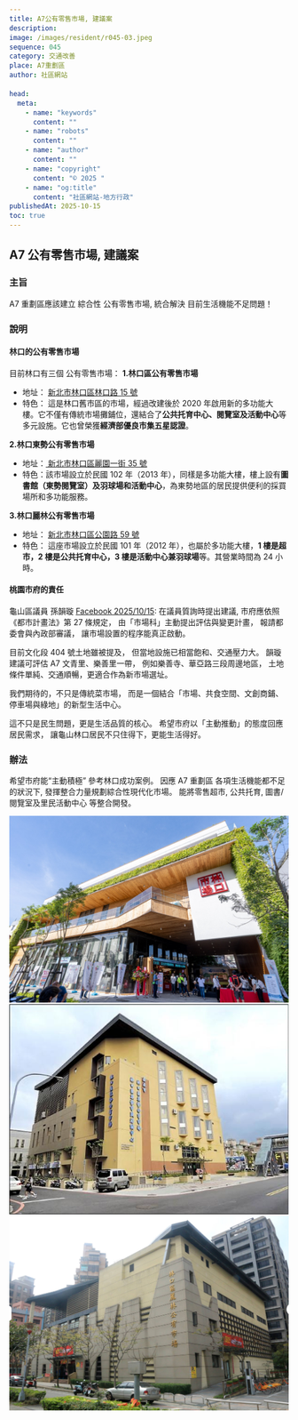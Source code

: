 ```yaml
---
title: A7公有零售市場, 建議案
description:
image: /images/resident/r045-03.jpeg
sequence: 045
category: 交通改善
place: A7重劃區
author: 社區網站

head:
  meta:
    - name: "keywords"
      content: ""
    - name: "robots"
      content: ""
    - name: "author"
      content: ""
    - name: "copyright"
      content: "© 2025 "
    - name: "og:title"
      content: "社區網站-地方行政"
publishedAt: 2025-10-15
toc: true
---
```


## A7 公有零售市場, 建議案

### 主旨

A7 重劃區應該建立 綜合性 公有零售市場, 統合解決 目前生活機能不足問題！

### 說明

#### 林口的公有零售市場

目前林口有三個 公有零售市場：
**1.林口區公有零售市場**

- 地址： <a href="https://www.google.com/maps/place/%E6%9E%97%E5%8F%A3%E5%8D%80%E5%85%AC%E6%9C%89%E9%9B%B6%E5%94%AE%E5%B8%82%E5%A0%B4/@25.087569,121.3935286,17.1z/data=!4m6!3m5!1s0x3442a6f0aa4d16e5:0x8324c927b8df94c1!8m2!3d25.0778437!4d121.3914102!16s%2Fg%2F11f55q3s81?authuser=0&entry=ttu&g_ep=EgoyMDI1MTAxMy4wIKXMDSoASAFQAw%3D%3D"> 新北市林口區林口路 15 號</a>
- 特色： 這是林口舊市區的市場，經過改建後於 2020 年啟用新的多功能大樓。它不僅有傳統市場攤鋪位，還結合了**公共托育中心、閱覽室及活動中心**等多元設施。它也曾榮獲**經濟部優良市集五星認證**。

**2.林口東勢公有零售市場**

- 地址：<a href="https://www.google.com/maps/place/%E6%9E%97%E5%8F%A3%E5%8D%80%E6%9D%B1%E5%8B%A2%E5%85%AC%E6%9C%89%E5%B8%82%E5%A0%B4/@25.0686491,121.3593203,15z/data=!3m1!5s0x3442a71f8c7e2d4b:0xe541b754690f7389!4m6!3m5!1s0x3442a71f8bbf5f13:0x659694eb9ee680a0!8m2!3d25.0686491!4d121.3773447!16s%2Fg%2F11gbfhg7lt?authuser=0&entry=ttu&g_ep=EgoyMDI1MTAxMy4wIKXMDSoASAFQAw%3D%3D"> 新北市林口區麗園一街 35 號</a>
- 特色：該市場設立於民國 102 年（2013 年），同樣是多功能大樓，樓上設有**圖書館（東勢閱覽室）及羽球場和活動中心**，為東勢地區的居民提供便利的採買場所和多功能服務。

**3.林口麗林公有零售市場**

- 地址： <a href="https://www.google.com/maps/place/%E6%96%B0%E5%8C%97%E5%B8%82%E6%94%BF%E5%BA%9C%E6%9E%97%E5%8F%A3%E5%8D%80%E9%BA%97%E6%9E%97%E5%B8%82%E6%B0%91%E6%B4%BB%E5%8B%95%E4%B8%AD%E5%BF%83/@25.0689813,121.3675272,15z/data=!4m6!3m5!1s0x3442a726436582b3:0x10197c2fd102c734!8m2!3d25.0689813!4d121.3675272!16s%2Fg%2F11byp6b9dp?authuser=0&entry=ttu&g_ep=EgoyMDI1MTAxMy4wIKXMDSoASAFQAw%3D%3D"> 新北市林口區公園路 59 號</a>
- 特色： 這座市場設立於民國 101 年（2012 年），也屬於多功能大樓，**1 樓是超市，2 樓是公共托育中心，3 樓是活動中心兼羽球場**等。其營業時間為 24 小時。

#### 桃園市府的責任

龜山區議員 孫韻璇 <a href="https://www.facebook.com/share/p/1JyLcWmCbx/">Facebook 2025/10/15</a>: 在議員質詢時提出建議,
市府應依照《都市計畫法》第 27 條規定， 由「市場科」主動提出評估與變更計畫， 報請都委會與內政部審議， 讓市場設置的程序能真正啟動。

目前文化段 404 號土地雖被提及， 但當地設施已相當飽和、交通壓力大。 韻璇建議可評估 A7 文青里、樂善里一帶， 例如樂善寺、華亞路三段周邊地區， 土地條件單純、交通順暢，更適合作為新市場選址。

我們期待的，不只是傳統菜市場， 而是一個結合「市場、共食空間、文創商鋪、停車場與綠地」的新型生活中心。

這不只是民生問題，更是生活品質的核心。 希望市府以「主動推動」的態度回應居民需求， 讓龜山林口居民不只住得下，更能生活得好。

### 辦法

希望市府能“主動積極” 參考林口成功案例。 因應 A7 重劃區 各項生活機能都不足的狀況下, 發揮整合力量規劃綜合性現代化市場。 能將零售超市, 公共托育, 圖書/閱覽室及里民活動中心 等整合開發。

![r045-03.jpeg](/images/resident/r045-03.jpeg)
![r045-02.jpeg](/images/resident/r045-02.jpeg)
![r045-01.jpeg](/images/resident/r045-01.jpeg)
